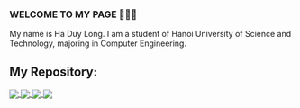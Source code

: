 ### WELCOME TO MY PAGE 👋👋👋
My name is Ha Duy Long. I am a student of Hanoi University of Science and Technology, majoring in Computer Engineering.

## My Repository:
<a href="https://github.com/haduylong/XilinxMicroblaze/">
  <!-- Change the `github-readme-stats.anuraghazra1.vercel.app` to `github-readme-stats.vercel.app`  -->
  <img align="center" src="https://github-readme-stats.vercel.app/api/pin/?username=haduylong&repo=XilinxMicroblaze&theme=radical" />
</a>    

<a href="https://github.com/haduylong/NIOS2/">
  <!-- Change the `github-readme-stats.anuraghazra1.vercel.app` to `github-readme-stats.vercel.app`  -->
  <img align="center" src="https://github-readme-stats.vercel.app/api/pin/?username=haduylong&repo=NIOS2&theme=merko" />
</a>

 <a href="https://github.com/haduylong/exampletoeiconline/">
  <!-- Change the `github-readme-stats.anuraghazra1.vercel.app` to `github-readme-stats.vercel.app`  -->
  <img align="center" src="https://github-readme-stats.vercel.app/api/pin/?username=haduylong&repo=exampletoeiconline&theme=gruvbox" />
</a>  

 <a href="https://github.com/haduylong/Quan_ly_sinh_vien">
  <!-- Change the `github-readme-stats.anuraghazra1.vercel.app` to `github-readme-stats.vercel.app`  -->
  <img align="center" src="https://github-readme-stats.vercel.app/api/pin/?username=haduylong&repo=Quan_ly_sinh_vien&theme=dark" />
</a>  
<!--
**haduylong/haduylong** is a ✨ _special_ ✨ repository because its `README.md` (this file) appears on your GitHub profile.

Here are some ideas to get you started:

- 🔭 I’m currently working on ...
- 🌱 I’m currently learning ...
- 👯 I’m looking to collaborate on ...
- 🤔 I’m looking for help with ...
- 💬 Ask me about ...
- 📫 How to reach me: ...
- 😄 Pronouns: ...
- ⚡ Fun fact: ...
-->
